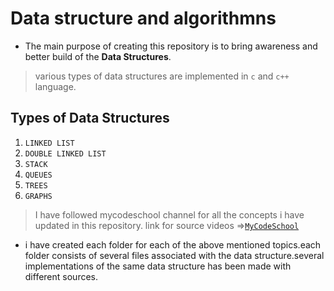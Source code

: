 # Data structure and algorithmns 
- The main purpose of creating this repository is to bring awareness and better build of the  **Data Structures**.
> various types of data structures are implemented in `c` and `c++` language.
## Types of Data Structures 
1)   `LINKED LIST` <BR/>
2) `DOUBLE LINKED LIST`
3) `STACK`
4) `QUEUES`
5) `TREES`
6) `GRAPHS`
> I have followed mycodeschool channel for all the concepts i have updated in this repository. link for source videos =>[`MyCodeSchool`](https://www.youtube.com/user/mycodeschool)

- i have created each folder for each of the above mentioned topics.each folder consists of several files associated with the data structure.several implementations of the same data structure has been made with different sources.

